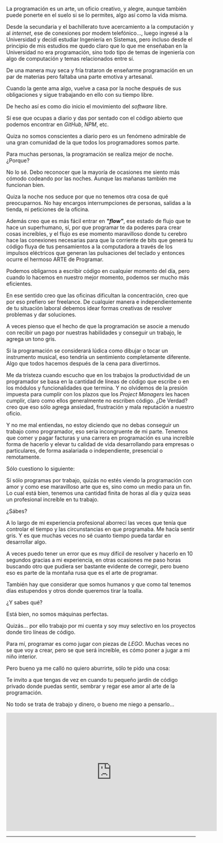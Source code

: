 La programación es un arte, un oficio creativo, y alegre, aunque también puede ponerte en el suelo si se lo permites, algo así como la vida misma.

Desde la secundaria y el bachillerato tuve acercamiento a la computación y al _internet_, ese de conexiones por modem telefónico..., luego ingresé a la Universidad y decidí estudiar Ingeniería en Sistemas, pero incluso desde el principio de mis estudios me quedo claro que lo que me enseñaban en la Universidad no era programación, sino todo tipo de temas de ingeniería con algo de computación y temas relacionados entre sí.

De una manera muy seca y fría trataron de enseñarme programación en un par de materias pero faltaba una parte emotiva y artesanal.

Cuando la gente ama algo, vuelve a casa por la noche después de sus obligaciones y sigue trabajando en ello con su tiempo libre.

De hecho así es como dio inicio el movimiento del _software_ libre.

Sí ese que ocupas a diario y das por sentado con el código abierto que podemos encontrar en _GitHub_, _NPM_, etc.

Quiza no somos conscientes a diario pero es un fenómeno admirable de una gran comunidad de la que todos los programadores somos parte.

Para muchas personas, la programación se realiza mejor de noche. ¿Porque?

No lo sé. Debo reconocer que la mayoría de ocasiones me siento más cómodo codeando por las noches. Aunque las mañanas también me funcionan bien.

Quiza la noche nos seduce por que no tenemos otra cosa de qué preocuparnos. No hay encargos interrumpciones de personas, salidas a la tienda, ni peticiones de la oficina.

Además creo que es más fácil entrar en _**"flow"**_, ese estado de flujo que te hace un superhumano, sí, por que programar te da poderes para crear cosas increíbles, y el flujo es ese momento maravilloso donde tu cerebro hace las conexiones necesarias para que la corriente de bits que generá tu código fluya de tus pensamientos a la computadora a través de los impulsos eléctricos que generan las pulsaciones del teclado y entonces ocurre el hermoso ARTE de Programar.

Podemos obligarnos a escribir código en cualquier momento del día, pero cuando lo hacemos en nuestro mejor momento, podemos ser mucho más eficientes.

En ese sentido creo que las oficinas dificultan la concentración, creo que por eso prefiero ser freelance. De cualquier manera e independientemente de tu situación laboral debemos idear formas creativas de resolver problemas y dar soluciones.

A veces pienso que el hecho de que la programación se asocie a menudo con recibir un pago por nuestras habilidades y conseguir un trabajo, le agrega un tono gris.

Si la programación se considerará lúdica como dibujar o tocar un instrumento musical, eso tendría un sentimiento completamente diferente. Algo que todos hacemos después de la cena para divertirnos.

Me da tristeza cuando escucho que en los trabajos la productividad de un programador se basa en la cantidad de líneas de código que escribe o en los módulos y funcionalidades que termina. Y no olvidemos de la presión impuesta para cumplir con los plazos que los _Project Managers_ les hacen cumplir, claro como ellos generalmente no escriben código. ¿De Verdad? creo que eso sólo agrega ansiedad, frustración y mala reputación a nuestro oficio.

Y no me mal entiendas, no estoy diciendo que no debas conseguir un trabajo como programador, eso sería incongruente de mi parte. Tenemos que comer y pagar facturas y una carrera en programación es una increíble forma de hacerlo y elevar tu calidad de vida desarrollando para empresas o particulares, de forma asalariada o independiente, presencial o remotamente.

Sólo cuestiono lo siguiente:

Sí sólo programas por trabajo, quizás no estés viendo la programación con amor y como ese maravilloso arte que es, sino como un medio para un fin. Lo cual está bien, tenemos una cantidad finita de horas al día y quiza seas un profesional increíble en tu trabajo.

¿Sábes?

A lo largo de mi experiencia profesional aborrecí las veces que tenía que controlar el tiempo y las circunstancias en que programaba. Me hacía sentir gris. Y es que muchas veces no sé cuanto tiempo pueda tardar en desarrollar algo.

A veces puedo tener un error que es muy difícil de resolver y hacerlo en 10 segundos gracias a mi experiencia, en otras ocasiones me paso horas buscando otro que pudiera ser bastante evidente de corregir, pero bueno eso es parte de la montaña rusa que es el arte de programar.

También hay que considerar que somos humanos y que como tal tenemos días estupendos y otros donde queremos tirar la toalla.

¿Y sabes qué?

Está bien, no somos máquinas perfectas.

Quizás... por ello trabajo por mi cuenta y soy muy selectivo en los proyectos donde tiro líneas de código.

Para mí, programar es como jugar con piezas de _LEGO_. Muchas veces no se que voy a crear, pero se que será increíble, es cómo poner a jugar a mi niño interior.

Pero bueno ya me calló no quiero aburrirte, sólo te pido una cosa:

Te invito a que tengas de vez en cuando tu pequeño jardín de código privado donde puedas sentir, sembrar y regar ese amor al arte de la programación.

No todo se trata de trabajo y dinero, o bueno me niego a pensarlo...

<iframe width="560" height="315" src="https://www.youtube.com/embed/F55LNTW3GE0" title="YouTube video player" frameborder="0" allow="accelerometer; autoplay; clipboard-write; encrypted-media; gyroscope; picture-in-picture" allowfullscreen></iframe>

---
